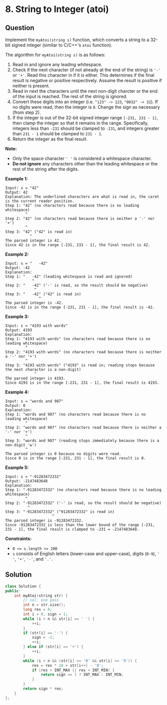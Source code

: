 # 8. String to Integer \(atoi\)

## Question

Implement the `myAtoi(string s)` function, which converts a string to a 32-bit signed integer \(similar to C/C++'s `atoi` function\).

The algorithm for `myAtoi(string s)` is as follows:

1. Read in and ignore any leading whitespace.
2. Check if the next character \(if not already at the end of the string\) is `'-'` or `'+'`. Read this character in if it is either. This determines if the final result is negative or positive respectively. Assume the result is positive if neither is present.
3. Read in next the characters until the next non-digit charcter or the end of the input is reached. The rest of the string is ignored.
4. Convert these digits into an integer \(i.e. `"123" -> 123`, `"0032" -> 32`\). If no digits were read, then the integer is `0`. Change the sign as necessary \(from step 2\).
5. If the integer is out of the 32-bit signed integer range `[-231, 231 - 1]`, then clamp the integer so that it remains in the range. Specifically, integers less than `-231` should be clamped to `-231`, and integers greater than `231 - 1` should be clamped to `231 - 1`.
6. Return the integer as the final result.

**Note:**

* Only the space character `' '` is considered a whitespace character.
* **Do not ignore** any characters other than the leading whitespace or the rest of the string after the digits.

**Example 1:**

```text
Input: s = "42"
Output: 42
Explanation: The underlined characters are what is read in, the caret is the current reader position.
Step 1: "42" (no characters read because there is no leading whitespace)
         ^
Step 2: "42" (no characters read because there is neither a '-' nor '+')
         ^
Step 3: "42" ("42" is read in)
           ^
The parsed integer is 42.
Since 42 is in the range [-231, 231 - 1], the final result is 42.
```

**Example 2:**

```text
Input: s = "   -42"
Output: -42
Explanation:
Step 1: "   -42" (leading whitespace is read and ignored)
            ^
Step 2: "   -42" ('-' is read, so the result should be negative)
             ^
Step 3: "   -42" ("42" is read in)
               ^
The parsed integer is -42.
Since -42 is in the range [-231, 231 - 1], the final result is -42.
```

**Example 3:**

```text
Input: s = "4193 with words"
Output: 4193
Explanation:
Step 1: "4193 with words" (no characters read because there is no leading whitespace)
         ^
Step 2: "4193 with words" (no characters read because there is neither a '-' nor '+')
         ^
Step 3: "4193 with words" ("4193" is read in; reading stops because the next character is a non-digit)
             ^
The parsed integer is 4193.
Since 4193 is in the range [-231, 231 - 1], the final result is 4193.
```

**Example 4:**

```text
Input: s = "words and 987"
Output: 0
Explanation:
Step 1: "words and 987" (no characters read because there is no leading whitespace)
         ^
Step 2: "words and 987" (no characters read because there is neither a '-' nor '+')
         ^
Step 3: "words and 987" (reading stops immediately because there is a non-digit 'w')
         ^
The parsed integer is 0 because no digits were read.
Since 0 is in the range [-231, 231 - 1], the final result is 0.
```

**Example 5:**

```text
Input: s = "-91283472332"
Output: -2147483648
Explanation:
Step 1: "-91283472332" (no characters read because there is no leading whitespace)
         ^
Step 2: "-91283472332" ('-' is read, so the result should be negative)
          ^
Step 3: "-91283472332" ("91283472332" is read in)
                     ^
The parsed integer is -91283472332.
Since -91283472332 is less than the lower bound of the range [-231, 231 - 1], the final result is clamped to -231 = -2147483648.
```

**Constraints:**

* `0 <= s.length <= 200`
* `s` consists of English letters \(lower-case and upper-case\), digits \(`0-9`\), `' '`, `'+'`, `'-'`, and `'.'`.

## Solution

```cpp
class Solution {
public:
    int myAtoi(string str) {
        // sol: one pass
        int n = str.size();
        long res = 0;
        int i = 0, sign = 1;
        while (i < n && str[i] == ' ') {
            ++i;
        }
        if (str[i] == '-') {
            sign = -1;
            ++i;
        } else if (str[i] == '+') {
            ++i;
        }
        while (i < n && (str[i] >= '0' && str[i] <= '9')) {
            res = res * 10 + str[i++] - '0';
            if (res > INT_MAX || res < INT_MIN) {
                return sign == 1 ? INT_MAX : INT_MIN;
            }
        }
        return sign * res;
    }
};
```

